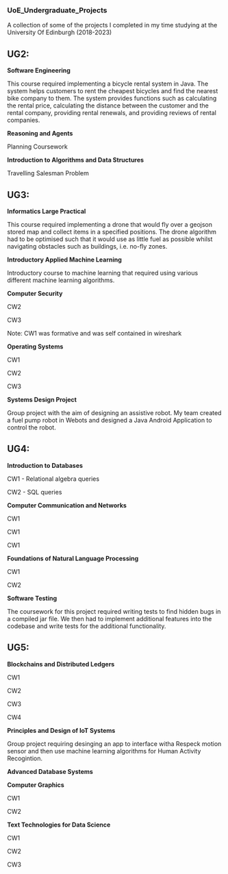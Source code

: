 ### UoE_Undergraduate_Projects
A collection of some of the projects I completed in my time studying at the University Of Edinburgh (2018-2023)

## UG2:

**Software Engineering**

This course required implementing a bicycle rental system in Java. The system helps customers to rent the cheapest bicycles and find the nearest bike company to them. The system provides functions such as calculating the rental price, calculating the distance between the customer and the rental company, providing rental renewals, and providing reviews of rental companies.

**Reasoning and Agents**

Planning Coursework

**Introduction to Algorithms and Data Structures**

Travelling Salesman Problem

## UG3:

**Informatics Large Practical**

This course required implementing a drone that would fly over a geojson stored map and collect items in a specified positions. The drone algorithm had to be optimised such that it would use as little fuel as possible whilst navigating obstacles such as buildings, i.e. no-fly zones.

**Introductory Applied Machine Learning**

Introductory course to machine learning that required using various different machine learning algorithms.

**Computer Security**

CW2

CW3

Note: CW1 was formative and was self contained in wireshark

**Operating Systems**

CW1

CW2

CW3

**Systems Design Project**

Group project with the aim of designing an assistive robot. My team created a fuel pump robot in Webots and designed a Java Android Application to control the robot.

## UG4:

**Introduction to Databases**

CW1 - Relational algebra queries

CW2 - SQL queries

**Computer Communication and Networks**

CW1

CW1

CW1

**Foundations of Natural Language Processing**

CW1

CW2

**Software Testing**

The coursework for this project required writing tests to find hidden bugs in a compiled jar file. We then had to implement additional features into the codebase and write tests for the additional functionality.

## UG5:

**Blockchains and Distributed Ledgers**

CW1

CW2

CW3

CW4

**Principles and Design of IoT Systems**

Group project requiring desinging an app to interface witha Respeck motion sensor and then use machine learning algorithms for Human Activity Recogintion.

**Advanced Database Systems**

**Computer Graphics**

CW1

CW2

**Text Technologies for Data Science**

CW1

CW2

CW3




